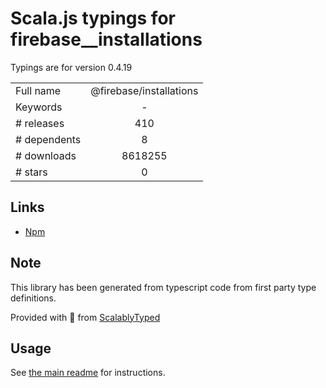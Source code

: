 
# Scala.js typings for firebase__installations

Typings are for version 0.4.19



|                    |                 |
| ------------------ | :-------------: |
| Full name          | @firebase/installations |
| Keywords           | - |
| # releases         | 410 |
| # dependents       | 8 |
| # downloads        | 8618255 |
| # stars            | 0 |

## Links
- [Npm](https://www.npmjs.com/package/%40firebase%2Finstallations)
    


## Note
This library has been generated from typescript code from first party type definitions.

Provided with :purple_heart: from [ScalablyTyped](https://github.com/oyvindberg/ScalablyTyped)

## Usage
See [the main readme](../../readme.md) for instructions.



